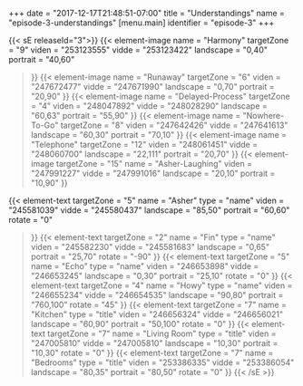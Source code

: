 +++
date = "2017-12-17T21:48:51-07:00"
title = "Understandings"
name = "episode-3-understandings"
[menu.main]
  identifier = "episode-3"
+++

{{< sE releaseId="3">}}
  {{< element-image
    name        =  "Harmony"
    targetZone  =  "9"
    viden       = "253123555"
    vidde       = "253123422"
    landscape    = "0,40"
    portrait    = "40,60"
  >}}
  {{< element-image
    name        =  "Runaway"
    targetZone  =  "6"
    viden       = "247672477"
    vidde       = "247671990"
    landscape    = "0,70"
    portrait    = "20,90"
  >}}
  {{< element-image
    name        =  "Delayed-Process"
    targetZone  =  "4"
    viden       = "248047892"
    vidde       = "248028290"
    landscape    = "60,63"
    portrait    = "55,90"
  >}}
  {{< element-image
    name        =  "Nowhere-To-Go"
    targetZone  =  "8"
    viden       = "247642426"
    vidde       = "247641613"
    landscape    = "60,30"
    portrait    = "70,10"
  >}}
  {{< element-image
    name        =  "Telephone"
    targetZone  =  "12"
    viden       = "248061451"
    vidde       = "248060700"
    landscape    = "22,111"
    portrait    = "20,70"
  >}}
  {{< element-image
    targetZone  =  "15"
    name        =  "Asher-Laughing"
    viden       = "247991227"
    vidde       = "247991016"
    landscape   = "20,10"
    portrait    = "10,90"
  >}}


  {{< element-text
    targetZone  =  "5"
    name        =  "Asher"
    type        = "name"
    viden       = "245581039"
    vidde       = "245580437"
    landscape    = "85,50"
    portrait    = "60,60"
    rotate      = "0"
  >}}
  {{< element-text
    targetZone  =  "2"
    name        =  "Fin"
    type        = "name"
    viden       = "245582230"
    vidde       = "245581683"
    landscape   = "0,65"
    portrait    = "25,70"
    rotate      = "-90"
  >}}
  {{< element-text
    targetZone  =  "5"
    name        =  "Echo"
    type        = "name"
    viden       = "246653898"
    vidde       = "246653245"
    landscape   = "0,30"
    portrait    = "25,10"
    rotate      = "0"
  >}}
  {{< element-text
    targetZone  =  "4"
    name        =  "Howy"
    type        = "name"
    viden       = "246655234"
    vidde       = "246654535"
    landscape   = "90,80"
    portrait    = "760,100"
    rotate      = "45"
  >}}
  {{< element-text
    targetZone  =  "7"
    name        =  "Kitchen"
    type        = "title"
    viden       = "246656324"
    vidde       = "246656021"
    landscape   = "60,90"
    portrait    = "50,100"
    rotate      = "0"
  >}}
  {{< element-text
    targetZone  =  "7"
    name        =  "Living Room"
    type        = "title"
    viden       = "247005810"
    vidde       = "247005810"
    landscape   = "10,30"
    portrait    = "10,30"
    rotate      = "0"
  >}}
  {{< element-text
    targetZone  =  "7"
    name        =  "Bedrooms"
    type        = "title"
    viden       = "253386335"
    vidde       = "253386054"
    landscape   = "80,35"
    portrait    = "80,50"
    rotate      = "0"
  >}}
{{< /sE >}}
